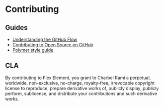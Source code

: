 # Contributing

## Guides

- [Understanding the GitHub Flow](https://guides.github.com/introduction/flow/)
- [Contributing to Open Source on GitHub](https://guides.github.com/activities/contributing-to-open-source/#contributing)
- [Polymer style guide](http://polymerelements.github.io/style-guide/)

## CLA

By contributing to Flex Element, you grant to Charbel Rami a perpetual,
worldwide, non-exclusive, no-charge, royalty-free, irrevocable copyright license
to reproduce, prepare derivative works of, publicly display, publicly perform,
sublicense, and distribute your contributions and such derivative works.

